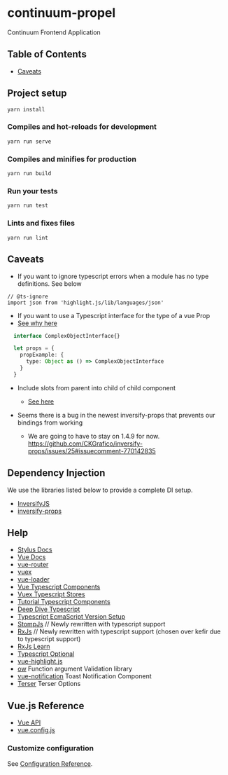 # continuum-propel
Continuum Frontend Application

## Table of Contents
- [Caveats](#caveats)

## Project setup
```
yarn install
```

### Compiles and hot-reloads for development
```
yarn run serve
```

### Compiles and minifies for production
```
yarn run build
```

### Run your tests
```
yarn run test
```

### Lints and fixes files
```
yarn run lint
```

## Caveats
- If you want to ignore typescript errors when a module has no type definitions. See below
```
// @ts-ignore
import json from 'highlight.js/lib/languages/json'
```
- If you want to use a Typescript interface for the type of a vue Prop
- [See why here](https://frontendsociety.com/using-a-typescript-interfaces-and-types-as-a-prop-type-in-vuejs-508ab3f83480)
```typescript
  interface ComplexObjectInterface{}

  let props = {
    propExample: {
      type: Object as () => ComplexObjectInterface
    }
  }
```
- Include slots from parent into child of child component 
    - [See here](https://gist.github.com/loilo/73c55ed04917ecf5d682ec70a2a1b8e2)

- Seems there is a bug in the newest inversify-props that prevents our bindings from working
  - We are going to have to stay on 1.4.9 for now. https://github.com/CKGrafico/inversify-props/issues/25#issuecomment-770142835

## Dependency Injection

We use the libraries listed below to provide a complete DI setup.
 - [InversifyJS](http://inversify.io/)
 - [inversify-props](https://github.com/CKGrafico/inversify-props)
 

## Help
- [Stylus Docs](http://stylus-lang.com/)
- [Vue Docs](https://vuejs.org/v2/guide/)
- [vue-router](https://router.vuejs.org/)
- [vuex](https://vuex.vuejs.org/)
- [vue-loader](https://vue-loader.vuejs.org/)
- [Vue Typescript Components](https://github.com/vuejs/vue-class-component)
- [Vuex Typescript Stores](https://championswimmer.in/vuex-module-decorators/)
- [Tutorial Typescript Components](https://alligator.io/vuejs/typescript-class-components/)
- [Deep Dive Typescript](https://basarat.gitbooks.io/typescript/content/docs/future-javascript.html)
- [Typescript EcmaScript Version Setup](https://www.meziantou.net/2018/05/14/which-version-of-ecmascript-should-i-use-in-the-typescript-configuration)
- [StompJs](https://github.com/stomp-js/stompjs) // Newly rewritten with typescript support
- [RxJs](https://rxjs-dev.firebaseapp.com/guide/overview) // Newly rewritten with typescript support (chosen over kefir due to typescript support)
- [RxJs Learn](https://www.learnrxjs.io/)
- [Typescript Optional](https://github.com/bromne/typescript-optional)
- [vue-highlight.js](https://github.com/gluons/vue-highlight.js)
- [ow](https://github.com/sindresorhus/ow) Function argument Validation library
- [vue-notification](https://github.com/euvl/vue-notification) Toast Notification Component
- [Terser](https://github.com/terser/terser#minify-options) Terser Options

## Vue.js Reference
- [Vue API](https://vuejs.org/v2/api/)
- [vue.config.js](https://cli.vuejs.org/config/#vue-config-js)

### Customize configuration
See [Configuration Reference](https://cli.vuejs.org/config/).
